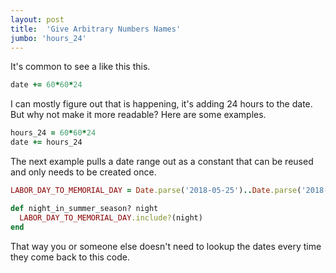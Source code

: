 ```yaml
---
layout: post
title:  'Give Arbitrary Numbers Names'
jumbo: 'hours_24'
---
```

It's common to see a like this this.
```ruby
date += 60*60*24
```
I can mostly figure out that is happening, it's adding 24 hours to the date. But why not make it more readable? Here are some examples.
```ruby
hours_24 = 60*60*24
date += hours_24
```
The next example pulls a date range out as a constant that can be reused and only needs to be created once.
```ruby
LABOR_DAY_TO_MEMORIAL_DAY = Date.parse('2018-05-25')..Date.parse('2018-09-03')

def night_in_summer_season? night
  LABOR_DAY_TO_MEMORIAL_DAY.include?(night)
end
```
That way you or someone else doesn't need to lookup the dates every time they come back to this code.
